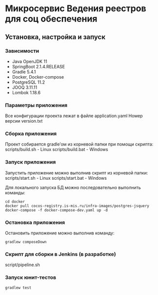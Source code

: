 # Микросервис Ведения реестров для соц обеспечения

## Установка, настройка и запуск

### Зависимости

* Java OpenJDK 11
* SpringBoot 2.1.4.RELEASE
* Gradle 5.4.1
* Docker, Docker-compose 
* PostgreSQL 11.2
* JOOQ 3.11.11
* Lombok 1.18.6


### Параметры приложения

Все конфигурации проекта лежат в файле application.yaml
Номер версии version.txt


### Сборка приложения

Проект собирается gradle’ом из корневой папки при помощи скрипта:
scripts/build.sh  - Linux
scripts/build.bat - Windows


### Запуск приложения

Запустить приложение можно выполнив скрипт из корневой папки:
scripts/start.sh  - Linux 
scripts/start.bat - Windows


Для локального запуска БД можно последовательно выполнить команды:
```
cd docker
docker pull cocos-registry.is-mis.ru/infra-images/postgres-jsquery
docker-compose -f docker-compose-dev.yaml up -d
```

### Остановка приложения

Остановить приложение можно выполнив команду:
```
gradlew composeDown
```

### Скрипт для сборки в Jenkins (в разработке)

script/pipeline.sh

### Запуск юнит-тестов
```
gradlew test
```
